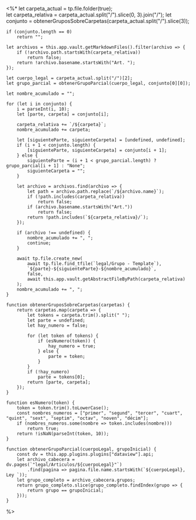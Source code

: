 <%*
	let carpeta_actual = tp.file.folder(true);	
	let carpeta_relativa = carpeta_actual.split("/").slice(0, 3).join("/");
	let conjunto = obtenerGruposSobreCarpetas(carpeta_actual.split("/").slice(3));

	if (conjunto.length == 0)
		return "";

	let archivos = this.app.vault.getMarkdownFiles().filter(archivo => {
		if (!archivo.path.startsWith(carpeta_relativa))
			return false;
		return !archivo.basename.startsWith("Art. ");
	});

	let cuerpo_legal = carpeta_actual.split("/")[2];
	let grupo_parcial = obtenerGrupoParcial(cuerpo_legal, conjunto[0][0]);

	let nombre_acumulado = "";

	for (let i in conjunto) {
		i = parseInt(i, 10);
		let [parte, carpeta] = conjunto[i];
		
		carpeta_relativa += `/${carpeta}`;
		nombre_acumulado += carpeta;

		let [siguienteParte, siguienteCarpeta] = [undefined, undefined];
		if (i + 1 < conjunto.length) {
			[siguienteParte, siguienteCarpeta] = conjunto[i + 1];
		} else {
			siguienteParte = (i + 1 < grupo_parcial.length) ? grupo_parcial[i + 1] : "None";
			siguienteCarpeta = "";
		}

		let archivo = archivos.find(archivo => {
			let path = archivo.path.replace(`/${archivo.name}`);
			if (!path.includes(carpeta_relativa))
				return false;
			if (archivo.basename.startsWith("Art."))
				return false;
			return !path.includes(`${carpeta_relativa}/`);
		});

		if (archivo !== undefined) {
			nombre_acumulado += ", ";
			continue;
		}

		await tp.file.create_new(
			await tp.file.find_tfile(`legal/Grupo - Template`), 
			`${parte}-${siguienteParte}-${nombre_acumulado}`, 
			false, 
			await this.app.vault.getAbstractFileByPath(carpeta_relativa)
		);
		nombre_acumulado += ", ";
	}

	function obtenerGruposSobreCarpetas(carpetas) {
		return carpetas.map(carpeta => {
			let tokens = carpeta.trim().split(" ");
			let parte = undefined;
			let hay_numero = false;
			
			for (let token of tokens) {
				if (esNumero(token)) {
					hay_numero = true;
				} else {
					parte = token;
				}
			}
			if (!hay_numero)
				parte = tokens[0];
			return [parte, carpeta];
		});
	}

	function esNumero(token) {
		token = token.trim().toLowerCase();
		const nombres_numeros = ["primer", "segund", "tercer", "cuart", "quint", "sext", "septim", "octav", "noven", "décim"];
		if (nombres_numeros.some(nombre => token.includes(nombre))) 
			return true;
		return !isNaN(parseInt(token, 10));
	}

	function obtenerGrupoParcial(cuerpoLegal, grupoInicial) {
		const dv = this.app.plugins.plugins["dataview"].api;
		let archivo_cabecera = dv.pages(`"legal/Articulos/${cuerpoLegal}"`)
			.find(pagina => pagina.file.name.startsWith(`${cuerpoLegal}, Ley `));
		let grupo_completo = archivo_cabecera.grupos;
		return grupo_completo.slice(grupo_completo.findIndex(grupo => {
			return grupo == grupoInicial;
		}));
	}
%>